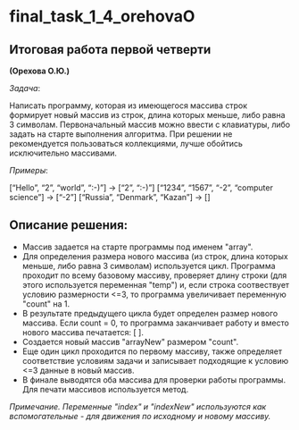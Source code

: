 # final_task_1_4_orehovaO
## Итоговая работа первой четверти
**(Орехова О.Ю.)**

*Задача*: 

Написать программу, которая из имеющегося массива строк формирует новый массив из строк, длина которых меньше, либо равна 3 символам. Первоначальный массив можно ввести с клавиатуры, либо задать на старте выполнения алгоритма. При решении не рекомендуется пользоваться коллекциями, лучше обойтись исключительно массивами.

*Примеры*:

[“Hello”, “2”, “world”, “:-)”] → [“2”, “:-)”]
[“1234”, “1567”, “-2”, “computer science”] → [“-2”]
[“Russia”, “Denmark”, “Kazan”] → []

## Описание решения:
- Массив задается на старте программы под именем "array".
- Для определения размера нового массива (из строк, длина которых меньше, либо равна 3 символам) используется цикл. Программа проходит по всему базовому массиву, проверяет длину строки (для этого используется переменная "temp") и, если строка соотвествует условию размерности <=3, то программа увеличивает переменную "count" на 1.
- В результате предыдущего цикла будет определен размер нового массива. Если count = 0, то программа заканчивает работу и вместо нового массива печатается: [ ].
- Создается новый массив "arrayNew" размером "count".
- Еще один цикл проходится по первому массиву, также определяет соответствие условиям задачи и записывает подходящие к условию <=3 данные в новый массив.
- В финале выводятся оба массива для проверки работы программы. Для печати массивов используется метод.

*Примечание. Переменные "index" и "indexNew" используются как вспомогательные - для движения по исходному и новому массиву.*